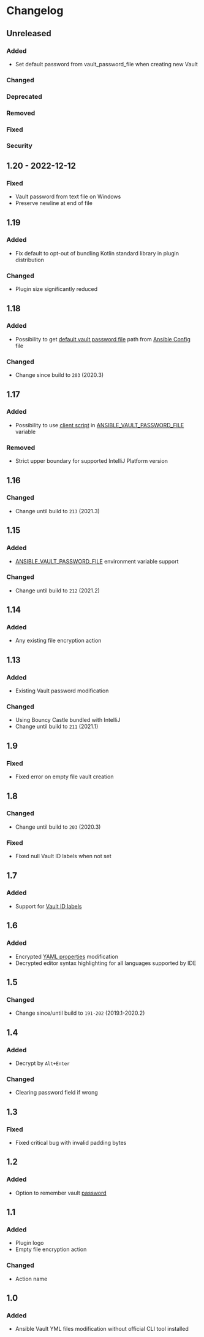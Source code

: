 # Changelog

## Unreleased

### Added
- Set default password from vault_password_file when creating new Vault

### Changed

### Deprecated

### Removed

### Fixed

### Security

## 1.20 - 2022-12-12

### Fixed
- Vault password from text file on Windows
- Preserve newline at end of file

## 1.19

### Added
- Fix default to opt-out of bundling Kotlin standard library in plugin distribution

### Changed
- Plugin size significantly reduced

## 1.18

### Added
- Possibility to get [default vault password file](https://docs.ansible.com/ansible/latest/reference_appendices/config.html#default-vault-password-file) path from [Ansible Config](https://docs.ansible.com/ansible/latest/reference_appendices/config.html) file

### Changed
- Change since build to `203` (2020.3)

## 1.17

### Added
- Possibility to use [client script](https://docs.ansible.com/ansible/latest/user_guide/vault.html#storing-passwords-in-third-party-tools-with-vault-password-client-scripts) in [ANSIBLE_VAULT_PASSWORD_FILE](https://docs.ansible.com/ansible/latest/reference_appendices/config.html#envvar-ANSIBLE_VAULT_PASSWORD_FILE) variable

### Removed
- Strict upper boundary for supported IntelliJ Platform version

## 1.16

### Changed
- Change until build to `213` (2021.3)

## 1.15

### Added
- [ANSIBLE_VAULT_PASSWORD_FILE](https://docs.ansible.com/ansible/latest/reference_appendices/config.html#envvar-ANSIBLE_VAULT_PASSWORD_FILE) environment variable support

### Changed
- Change until build to `212` (2021.2)

## 1.14

### Added
- Any existing file encryption action

## 1.13

### Added
- Existing Vault password modification

### Changed
- Using Bouncy Castle bundled with IntelliJ
- Change until build to `211` (2021.1)

## 1.9

### Fixed
- Fixed error on empty file vault creation

## 1.8

### Changed
- Change until build to `203` (2020.3)

### Fixed
- Fixed null Vault ID labels when not set

## 1.7

### Added
- Support for [Vault ID labels](https://docs.ansible.com/ansible/latest/user_guide/vault.html#managing-multiple-passwords-with-vault-ids)

## 1.6

### Added
- Encrypted [YAML properties](https://docs.ansible.com/ansible/latest/user_guide/vault.html#encrypt-string-for-use-in-yaml) modification
- Decrypted editor syntax highlighting for all languages supported by IDE

## 1.5

### Changed
- Change since/until build to `191-202` (2019.1-2020.2)

## 1.4

### Added
- Decrypt by `Alt+Enter`

### Changed
- Clearing password field if wrong

## 1.3

### Fixed
- Fixed critical bug with invalid padding bytes

## 1.2

### Added
- Option to remember vault [password](https://www.jetbrains.com/help/idea/reference-ide-settings-password-safe.html)

## 1.1

### Added
- Plugin logo
- Empty file encryption action

### Changed
- Action name

## 1.0

### Added
- Ansible Vault YML files modification without official CLI tool installed
